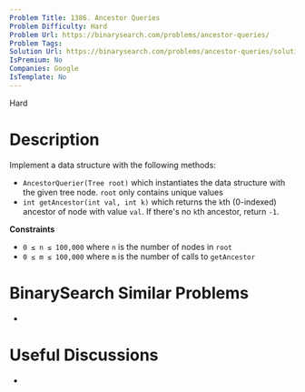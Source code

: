 ```yaml
---
Problem Title: 1386. Ancestor Queries
Problem Difficulty: Hard
Problem Url: https://binarysearch.com/problems/ancestor-queries/
Problem Tags: 
Solution Url: https://binarysearch.com/problems/ancestor-queries/solutions/
IsPremium: No
Companies: Google
IsTemplate: No
---
```


<span style="color: ;">Hard</span>

# Description

Implement a data structure with the following methods:

- `AncestorQuerier(Tree root)` which instantiates the data structure with the given tree node. `root` only contains unique values 
- `int getAncestor(int val, int k)` which returns the `k`th (0-indexed) ancestor of node with value `val`. If there's no `k`th ancestor, return `-1`.

**Constraints**
- `0 ≤ n ≤ 100,000` where `n` is the number of nodes in `root`
- `0 ≤ m ≤ 100,000` where `m` is the number of calls to `getAncestor`

# BinarySearch Similar Problems

- []()

# Useful Discussions

- []()

